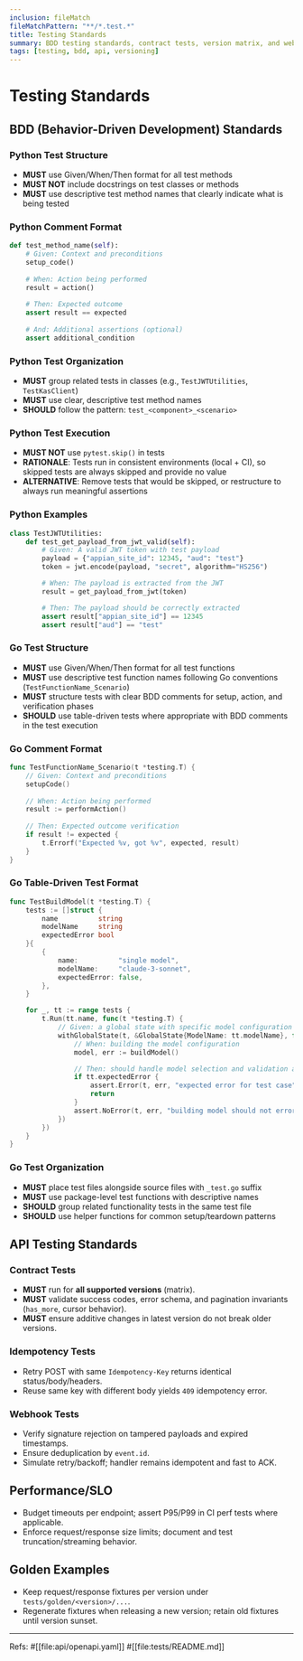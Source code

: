 ```yaml
---
inclusion: fileMatch
fileMatchPattern: "**/*.test.*"
title: Testing Standards
summary: BDD testing standards, contract tests, version matrix, and webhook tests.
tags: [testing, bdd, api, versioning]
---
```


# Testing Standards

## BDD (Behavior-Driven Development) Standards

### Python Test Structure
- **MUST** use Given/When/Then format for all test methods
- **MUST NOT** include docstrings on test classes or methods
- **MUST** use descriptive test method names that clearly indicate what is being tested

### Python Comment Format
```python
def test_method_name(self):
    # Given: Context and preconditions
    setup_code()
    
    # When: Action being performed
    result = action()
    
    # Then: Expected outcome
    assert result == expected
    
    # And: Additional assertions (optional)
    assert additional_condition
```

### Python Test Organization
- **MUST** group related tests in classes (e.g., `TestJWTUtilities`, `TestKasClient`)
- **MUST** use clear, descriptive test method names
- **SHOULD** follow the pattern: `test_<component>_<scenario>`

### Python Test Execution
- **MUST NOT** use `pytest.skip()` in tests
- **RATIONALE**: Tests run in consistent environments (local + CI), so skipped tests are always skipped and provide no value
- **ALTERNATIVE**: Remove tests that would be skipped, or restructure to always run meaningful assertions

### Python Examples
```python
class TestJWTUtilities:
    def test_get_payload_from_jwt_valid(self):
        # Given: A valid JWT token with test payload
        payload = {"appian_site_id": 12345, "aud": "test"}
        token = jwt.encode(payload, "secret", algorithm="HS256")

        # When: The payload is extracted from the JWT
        result = get_payload_from_jwt(token)

        # Then: The payload should be correctly extracted
        assert result["appian_site_id"] == 12345
        assert result["aud"] == "test"
```

### Go Test Structure
- **MUST** use Given/When/Then format for all test functions
- **MUST** use descriptive test function names following Go conventions (`TestFunctionName_Scenario`)
- **MUST** structure tests with clear BDD comments for setup, action, and verification phases
- **SHOULD** use table-driven tests where appropriate with BDD comments in the test execution

### Go Comment Format
```go
func TestFunctionName_Scenario(t *testing.T) {
    // Given: Context and preconditions
    setupCode()
    
    // When: Action being performed
    result := performAction()
    
    // Then: Expected outcome verification
    if result != expected {
        t.Errorf("Expected %v, got %v", expected, result)
    }
}
```

### Go Table-Driven Test Format
```go
func TestBuildModel(t *testing.T) {
    tests := []struct {
        name          string
        modelName     string
        expectedError bool
    }{
        {
            name:          "single model",
            modelName:     "claude-3-sonnet",
            expectedError: false,
        },
    }

    for _, tt := range tests {
        t.Run(tt.name, func(t *testing.T) {
            // Given: a global state with specific model configuration
            withGlobalState(t, &GlobalState{ModelName: tt.modelName}, func() {
                // When: building the model configuration
                model, err := buildModel()

                // Then: should handle model selection and validation appropriately
                if tt.expectedError {
                    assert.Error(t, err, "expected error for test case")
                    return
                }
                assert.NoError(t, err, "building model should not error")
            })
        })
    }
}
```

### Go Test Organization
- **MUST** place test files alongside source files with `_test.go` suffix
- **MUST** use package-level test functions with descriptive names
- **SHOULD** group related functionality tests in the same test file
- **SHOULD** use helper functions for common setup/teardown patterns

## API Testing Standards

### Contract Tests
- **MUST** run for **all supported versions** (matrix).
- **MUST** validate success codes, error schema, and pagination invariants (`has_more`, cursor behavior).
- **MUST** ensure additive changes in latest version do not break older versions.

### Idempotency Tests
- Retry POST with same `Idempotency-Key` returns identical status/body/headers.
- Reuse same key with different body yields `409` idempotency error.

### Webhook Tests
- Verify signature rejection on tampered payloads and expired timestamps.
- Ensure deduplication by `event.id`.
- Simulate retry/backoff; handler remains idempotent and fast to ACK.

## Performance/SLO
- Budget timeouts per endpoint; assert P95/P99 in CI perf tests where applicable.
- Enforce request/response size limits; document and test truncation/streaming behavior.

## Golden Examples
- Keep request/response fixtures per version under `tests/golden/<version>/...`.
- Regenerate fixtures when releasing a new version; retain old fixtures until version sunset.

---
Refs: #[[file:api/openapi.yaml]] #[[file:tests/README.md]]
